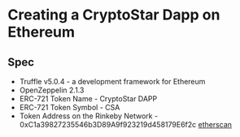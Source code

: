 # Creating a CryptoStar Dapp on Ethereum

## Spec
- Truffle v5.0.4 - a development framework for Ethereum
- OpenZeppelin 2.1.3
- ERC-721 Token Name - CryptoStar DAPP
- ERC-721 Token Symbol - CSA
- Token Address on the Rinkeby Network - 0xC1a39827235546b3D89A9f923219d458179E6f2c [etherscan](https://rinkeby.etherscan.io/address/0xc1a39827235546b3d89a9f923219d458179e6f2c)
